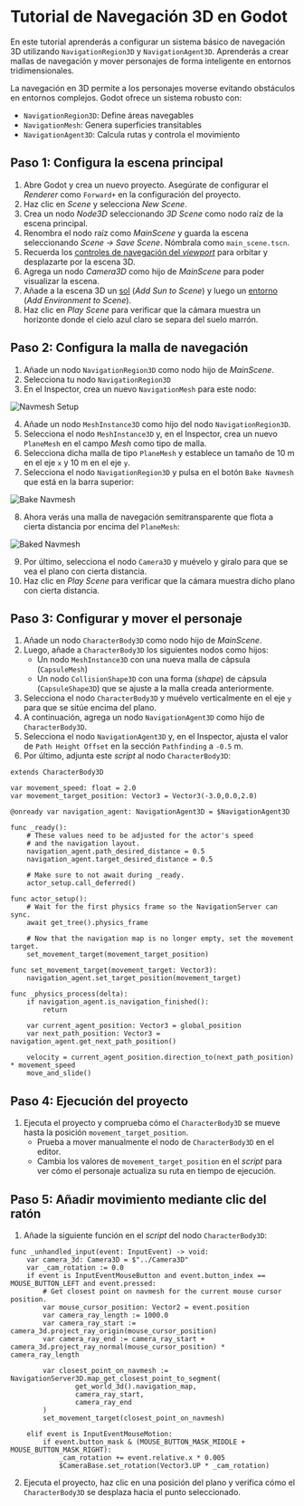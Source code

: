 # Tutorial de Navegación 3D en Godot

En este tutorial aprenderás a configurar un sistema básico de navegación 3D utilizando `NavigationRegion3D` y `NavigationAgent3D`. Aprenderás a crear mallas de navegación y mover personajes de forma inteligente en entornos tridimensionales.

La navegación en 3D permite a los personajes moverse evitando obstáculos en entornos complejos. Godot ofrece un sistema robusto con:
- `NavigationRegion3D`: Define áreas navegables
- `NavigationMesh`: Genera superficies transitables
- `NavigationAgent3D`: Calcula rutas y controla el movimiento

## Paso 1: Configura la escena principal

1. Abre Godot y crea un nuevo proyecto. Asegúrate de configurar el _Renderer_ como `Forward+` en la configuración del proyecto.
2. Haz clic en _Scene_ y selecciona _New Scene_.
3. Crea un nodo _Node3D_ seleccionando _3D Scene_ como nodo raíz de la escena principal.
4. Renombra el nodo raíz como _MainScene_ y guarda la escena seleccionando _Scene → Save Scene_. Nómbrala como `main_scene.tscn`.
5. Recuerda los [controles de navegación del _viewport_][T01] para orbitar y desplazarte por la escena 3D.
6. Agrega un nodo _Camera3D_ como hijo de _MainScene_ para poder visualizar la escena.
7. Añade a la escena 3D un [sol][T02] (_Add Sun to Scene_) y luego un [entorno][T03] (_Add Environment to Scene_).
8. Haz clic en _Play Scene_ para verificar que la cámara muestra un horizonte donde el cielo azul claro se separa del suelo marrón.

[T01]: https://github.com/milq/milq.github.io/blob/master/cursos/godot/tutorials/3d_viewport_navigation_controls.md
[T02]: https://raw.githubusercontent.com/milq/milq.github.io/refs/heads/master/cursos/godot/images/add_sun_to_scene.png
[T03]: https://raw.githubusercontent.com/milq/milq.github.io/refs/heads/master/cursos/godot/images/add_environment_to_scene.png

## Paso 2: Configura la malla de navegación

1. Añade un nodo `NavigationRegion3D` como nodo hijo de _MainScene_.
2. Selecciona tu nodo `NavigationRegion3D`
3. En el Inspector, crea un nuevo `NavigationMesh` para este nodo:
   
![Navmesh Setup](https://docs.godotengine.org/en/stable/_images/nav_3d_min_setup_step1.png)

4. Añade un nodo `MeshInstance3D` como hijo del nodo `NavigationRegion3D`.
5. Selecciona el nodo `MeshInstance3D` y, en el Inspector, crea un nuevo `PlaneMesh` en el campo _Mesh_ como tipo de malla.
6. Selecciona dicha malla de tipo `PlaneMesh` y establece un tamaño de 10 m en el eje `x` y 10 m en el eje `y`.
7. Selecciona el nodo `NavigationRegion3D` y pulsa en el botón `Bake Navmesh` que está en la barra superior:

![Bake Navmesh](https://docs.godotengine.org/en/stable/_images/nav_3d_min_setup_step2.png)

8. Ahora verás una malla de navegación semitransparente que flota a cierta distancia por encima del `PlaneMesh`:

![Baked Navmesh](https://docs.godotengine.org/en/stable/_images/nav_3d_min_setup_step3.png)

9. Por último, selecciona el nodo `Camera3D` y muévelo y gíralo para que se vea el plano con cierta distancia.
10. Haz clic en _Play Scene_ para verificar que la cámara muestra dicho plano con cierta distancia.

## Paso 3: Configurar y mover el personaje

1. Añade un nodo `CharacterBody3D` como nodo hijo de _MainScene_.
2. Luego, añade a `CharacterBody3D` los siguientes nodos como hijos:
    - Un nodo `MeshInstance3D` con una nueva malla de cápsula (`CapsuleMesh`)
    - Un nodo `CollisionShape3D` con una forma (_shape_) de cápsula (`CapsuleShape3D`) que se ajuste a la malla creada anteriormente.
3. Selecciona el nodo `CharacterBody3D` y muévelo verticalmente en el eje `y` para que se sitúe encima del plano.
4. A continuación, agrega un nodo `NavigationAgent3D` como hijo de `CharacterBody3D`.
5. Selecciona el nodo `NavigationAgent3D` y, en el Inspector, ajusta el valor de `Path Height Offset` en la sección `Pathfinding` a `-0.5` m.
6. Por último, adjunta este _script_ al nodo `CharacterBody3D`:

```gdscript
extends CharacterBody3D

var movement_speed: float = 2.0
var movement_target_position: Vector3 = Vector3(-3.0,0.0,2.0)

@onready var navigation_agent: NavigationAgent3D = $NavigationAgent3D

func _ready():
	# These values need to be adjusted for the actor's speed
	# and the navigation layout.
	navigation_agent.path_desired_distance = 0.5
	navigation_agent.target_desired_distance = 0.5

	# Make sure to not await during _ready.
	actor_setup.call_deferred()

func actor_setup():
	# Wait for the first physics frame so the NavigationServer can sync.
	await get_tree().physics_frame

	# Now that the navigation map is no longer empty, set the movement target.
	set_movement_target(movement_target_position)

func set_movement_target(movement_target: Vector3):
	navigation_agent.set_target_position(movement_target)

func _physics_process(delta):
	if navigation_agent.is_navigation_finished():
		return

	var current_agent_position: Vector3 = global_position
	var next_path_position: Vector3 = navigation_agent.get_next_path_position()

	velocity = current_agent_position.direction_to(next_path_position) * movement_speed
	move_and_slide()
```

## Paso 4: Ejecución del proyecto

1. Ejecuta el proyecto y comprueba cómo el `CharacterBody3D` se mueve hasta la posición `movement_target_position`.
   - Prueba a mover manualmente el nodo de `CharacterBody3D` en el editor.
   - Cambia los valores de `movement_target_position` en el _script_ para ver cómo el personaje actualiza su ruta en tiempo de ejecución.

## Paso 5: Añadir movimiento mediante clic del ratón

1. Añade la siguiente función en el _script_ del nodo `CharacterBody3D`:

```gdscript
func _unhandled_input(event: InputEvent) -> void:
    var camera_3d: Camera3D = $"../Camera3D"
    var _cam_rotation := 0.0
    if event is InputEventMouseButton and event.button_index == MOUSE_BUTTON_LEFT and event.pressed:
        # Get closest point on navmesh for the current mouse cursor position.
        var mouse_cursor_position: Vector2 = event.position
        var camera_ray_length := 1000.0
        var camera_ray_start := camera_3d.project_ray_origin(mouse_cursor_position)
        var camera_ray_end := camera_ray_start + camera_3d.project_ray_normal(mouse_cursor_position) * camera_ray_length

        var closest_point_on_navmesh := NavigationServer3D.map_get_closest_point_to_segment(
                get_world_3d().navigation_map,
                camera_ray_start,
                camera_ray_end
        )
        set_movement_target(closest_point_on_navmesh)

    elif event is InputEventMouseMotion:
        if event.button_mask & (MOUSE_BUTTON_MASK_MIDDLE + MOUSE_BUTTON_MASK_RIGHT):
            _cam_rotation += event.relative.x * 0.005
            $CameraBase.set_rotation(Vector3.UP * _cam_rotation)
```
2. Ejecuta el proyecto, haz clic en una posición del plano y verifica cómo el `CharacterBody3D` se desplaza hacia el punto seleccionado.


